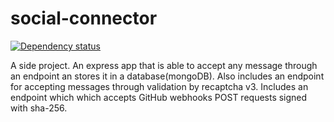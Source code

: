 # social-connector

[![Dependency status](https://david-dm.org/humble-barnacle001/POST-API-endpoint.svg)](https://david-dm.org/humble-barnacle001/POST-API-endpoint)

A side project. An express app that is able to accept any message through an endpoint an stores it in a database(mongoDB). Also includes an endpoint for accepting messages through validation by recaptcha v3. Includes an endpoint which which accepts GitHub webhooks POST requests signed with sha-256.
